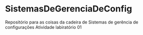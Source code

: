 # SistemasDeGerenciaDeConfig
Repositório para as coisas da cadeira de Sistemas de gerência de configurações
Atividade labiratório 01
